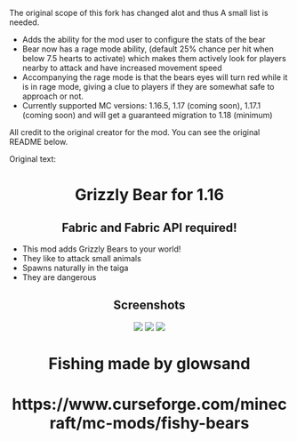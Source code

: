 The original scope of this fork has changed alot and thus A small list is needed.
<ul>
    <li> Adds the ability for the mod user to configure the stats of the bear</li>
    <li> Bear now has a rage mode ability, (default 25% chance per hit when below 7.5 hearts to activate) which makes them actively look for players nearby to attack and have increased movement speed</li>
    <li> Accompanying the rage mode is that the bears eyes will turn red while it is in rage mode, giving a clue to players if they are somewhat safe to approach or not.</li>
    <li> Currently supported MC versions: 1.16.5, 1.17 (coming soon), 1.17.1 (coming soon) and will get a guaranteed migration to 1.18 (minimum)</li>
</ul>

All credit to the original creator for the mod. You can see the original README below.


Original text:
<h1 align=center>Grizzly Bear for 1.16</h1>
<h2 align=center>Fabric and Fabric API required!</h2>
<ul>
    <li> This mod adds Grizzly Bears to your world!</li>
    <li> They like to attack small animals</li>
    <li> Spawns naturally in the taiga</li>
    <li> They are dangerous</li>
</ul>
<h2 align=center>Screenshots</h2>
<p align=center>
    <img src="https://imgur.com/4MrLUHY.png">
    <img src="https://imgur.com/ekEbmqd.png">
    <img src="https://imgur.com/MWTQMF5.png">
</p>
<h1 align=center>Fishing made by glowsand</h1>
<h1 align=center>https://www.curseforge.com/minecraft/mc-mods/fishy-bears</h1>
